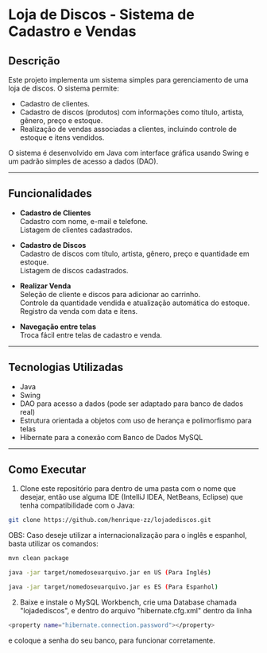 # Loja de Discos - Sistema de Cadastro e Vendas

## Descrição

Este projeto implementa um sistema simples para gerenciamento de uma loja de discos. O sistema permite:

- Cadastro de clientes.
- Cadastro de discos (produtos) com informações como título, artista, gênero, preço e estoque.
- Realização de vendas associadas a clientes, incluindo controle de estoque e itens vendidos.

O sistema é desenvolvido em Java com interface gráfica usando Swing e um padrão simples de acesso a dados (DAO).

---

## Funcionalidades

- **Cadastro de Clientes**  
  Cadastro com nome, e-mail e telefone.  
  Listagem de clientes cadastrados.

- **Cadastro de Discos**  
  Cadastro de discos com título, artista, gênero, preço e quantidade em estoque.  
  Listagem de discos cadastrados.

- **Realizar Venda**  
  Seleção de cliente e discos para adicionar ao carrinho.  
  Controle da quantidade vendida e atualização automática do estoque.  
  Registro da venda com data e itens.

- **Navegação entre telas**  
  Troca fácil entre telas de cadastro e venda.

---

## Tecnologias Utilizadas

- Java 
- Swing 
- DAO para acesso a dados (pode ser adaptado para banco de dados real)
- Estrutura orientada a objetos com uso de herança e polimorfismo para telas
- Hibernate para a conexão com Banco de Dados MySQL

---

## Como Executar

1. Clone este repositório para dentro de uma pasta com o nome que desejar, então use alguma IDE (IntelliJ IDEA, NetBeans, Eclipse) que tenha compatibilidade com o Java:


```bash
git clone https://github.com/henrique-zz/lojadediscos.git
```

OBS: Caso deseje utilizar a internacionalização para o inglês e espanhol, basta utilizar os comandos:

```bash
mvn clean package
```
   
```bash
java -jar target/nomedoseuarquivo.jar en US (Para Inglês)
```
```bash
java -jar target/nomedoseuarquivo.jar es ES (Para Espanhol)
```

2. Baixe e instale o MySQL Workbench, crie uma Database chamada "lojadediscos", e dentro do arquivo "hibernate.cfg.xml" dentro da linha
```bash
<property name="hibernate.connection.password"></property>
```
e coloque a senha do seu banco, para funcionar corretamente.


